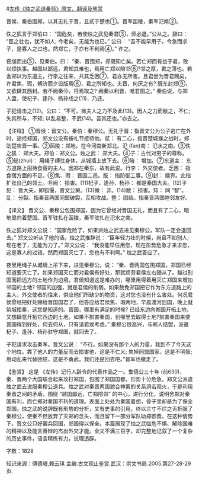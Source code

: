 #[左传《烛之武退秦师》原文、翻译及鉴赏](https://www.vrrw.net/wx/13993.html)

晋侯、秦伯围郑，以其无礼于晋，且贰于楚也①。晋军函陵，秦军氾南②。

佚之狐言于郑伯曰： “国危矣，若使烛之武见秦君③，师必退。”公从之。辞曰： “臣之壮也，犹不如人; 今老矣，无能为也已。” 公曰： “吾不能早用子，今急而求子，是寡人之过也。然郑亡，子亦有不利焉④。” 许之。

夜缒而出⑤，见秦伯。曰： “秦、晋围郑，郑既知亡矣。若亡郑而有益于君，敢以烦执事。越国以鄙远，君知其难也，焉用亡郑以陪邻⑥?邻之厚，君之薄也。若舍郑以为东道主，行李之往来，共其乏困⑦，君亦无所害。且君尝为晋君赐矣，许君焦、瑕，朝济而夕设版焉⑧，君之所知也。夫晋，何厌之有? 既东封郑⑨，又欲肆其西封。若不阙秦⑩，将焉取之? 阙秦以利晋，唯君图之。” 秦伯说，与郑人盟，使杞子、逢孙、杨孙戍之(11)，乃还。

子犯请击之(12)。公曰： “不可。微夫人之力不及此(13)。因人之力而敝之，不仁; 失其所与，不知; 以乱易整，不武(14)。吾其还也。”亦去之。

【注释】 ①晋侯：晋文公。秦伯：秦穆公。无礼于晋：指晋文公为公子逃亡在外时，途经郑国，郑文公没有按礼节接待他。贰： 有二心，指晋楚城濮之战时，郑助楚攻晋一事。②函陵：郑地，在今河南新郑北。氾 (fan)南： 氾水之南。③佚之狐： 郑大夫。郑伯：郑文公。烛之武： 郑大夫。④子：古代对男子的尊称。⑤缒(zhui)： 用绳子缚住身体，从城墙上放下去。⑥陪： 增加。⑦东道主： 东方道路上招待食宿的主人。因郑在秦东，故有此说。行李： 外交使者。乏困： 指食宿方面的不足。⑧焦、瑕： 晋国二邑。版： 指防御工事。⑨封： 疆界。此指扩张自己的领土。⑩阙： 损害。(11)杞子、逢孙、杨孙： 都是秦国大夫。(12)子犯： 晋大夫，即狐偃，晋文公舅。(13)微： 非。(14)敝： 损害。知： 同 “智”。乱： 分裂。指秦晋两国同盟破裂，互相攻战。整： 团结。指秦晋两国睦邻友好。



【译文】 晋文公、秦穆公包围郑国，因为它曾经对晋国无礼，而且有了二心，暗地里向着楚国。晋军驻扎在函陵，秦军驻扎在氾水之南。

佚之狐对郑文公说： “国家危险了，如果派烛之武去进见秦穆公，军队一定会退回去。” 郑文公听从了他的话。烛之武推辞说： “臣年轻力壮的时候，尚且不如别人; 现在老了，无能为力了。” 郑文公说： “我没能早任用您，现在形势危急才来求您，这是寡人的过错。然而郑国灭亡了，您也有不利啊。” 烛之武答应了。

夜里用绳子从城墙上吊下来，进见秦穆公。说： “秦、晋两国包围郑国，郑国已经知道要灭亡了。如果郑国灭亡而对君侯有好处，那就烦劳君侯左右随从了。越过别国而把远方的土地作为边境，君侯知道这是难办的，哪里用得着用灭亡郑国来增加邻国的土地? 邻国的加强，就是君侯的削弱。如果赦免郑国把它作为东方道路上的主人，外交使者的往来，供应他们所缺少的物资，这对您也没有什么害处。何况君侯曾经把好处赐给晋国国君了，他答应给君侯焦、瑕两地，早晨渡河回国，晚上就筑城拒秦，这您是知道的。晋国，哪里有满足的时候? 已经东边向郑国开拓土地，又想肆意开拓它西边的土地。如果不损害秦国，到哪里去取得土地?损害秦国来使晋国得到好处，何去何从，只有请君侯考虑。” 秦穆公很高兴，与郑人结盟，派遣杞子、逢孙、杨孙驻守郑国，就回去了。

子犯请求攻击秦军。晋文公说： “不行。如果没有那个人的力量，我到不了今天这个地位。靠了他人的力量反而去损害他，这是不仁义; 失掉同盟国家，这是不明智; 用动乱来代替团结，这是不勇武。我们还是回去吧。”晋军也撤走了。

【鉴赏】 这是 《左传》记行人辞令的代表作品之一。鲁僖公三十年 (前630)，秦、晋两个大国联合起来攻打郑国，包围了郑国国都，形势十分危急。郑文公派遣烛之武去说服秦穆公退兵。烛之武对秦晋两国貌合神离的关系洞若观火，于是利用秦晋之间的矛盾，围绕 “越国鄙远，亡郑陪邻” 的中心，进行分化，说明舍郑对秦国有利，而亡郑对秦国不利的道理。表面上处处为秦国着想，骨子里却是为了保全郑国。烛之武的说辞既有形势的分析，又有史事的引用，终以三寸不烂之舌折服了秦穆公，使秦不但放弃了灭郑的念头，而且留下一部分军队助郑御晋。在这种情势下，晋文公只好罢兵回国，郑国得以保全。本篇展现了烛之武临危不惧、解除国难的精神以及能言善辩的杰出外交才能。全文不满三百字，却完整地记叙了一个复杂的历史事件，语言精练有力，说理透辟。

字数：1828

知识来源：傅德岷,赖云琪 主编.古文观止鉴赏.武汉：崇文书局.2005.第27-28-29页.

